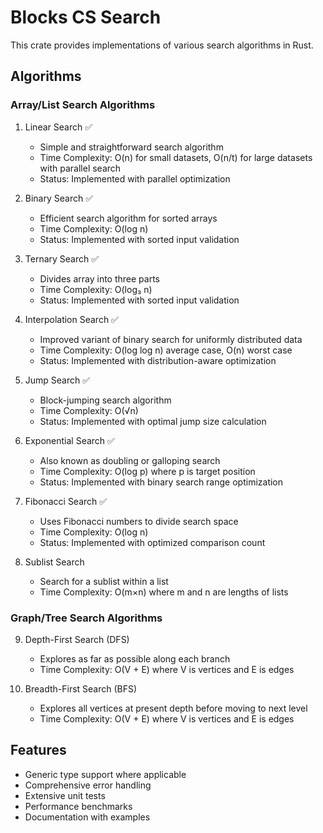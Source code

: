 # Blocks CS Search

This crate provides implementations of various search algorithms in Rust.

## Algorithms

### Array/List Search Algorithms
1. Linear Search ✅
   - Simple and straightforward search algorithm
   - Time Complexity: O(n) for small datasets, O(n/t) for large datasets with parallel search
   - Status: Implemented with parallel optimization

2. Binary Search ✅
   - Efficient search algorithm for sorted arrays
   - Time Complexity: O(log n)
   - Status: Implemented with sorted input validation

3. Ternary Search ✅
   - Divides array into three parts
   - Time Complexity: O(log₃ n)
   - Status: Implemented with sorted input validation

4. Interpolation Search ✅
   - Improved variant of binary search for uniformly distributed data
   - Time Complexity: O(log log n) average case, O(n) worst case
   - Status: Implemented with distribution-aware optimization

5. Jump Search ✅
   - Block-jumping search algorithm
   - Time Complexity: O(√n)
   - Status: Implemented with optimal jump size calculation

6. Exponential Search ✅
   - Also known as doubling or galloping search
   - Time Complexity: O(log p) where p is target position
   - Status: Implemented with binary search range optimization

7. Fibonacci Search ✅
   - Uses Fibonacci numbers to divide search space
   - Time Complexity: O(log n)
   - Status: Implemented with optimized comparison count

8. Sublist Search  
   - Search for a sublist within a list
   - Time Complexity: O(m×n) where m and n are lengths of lists

### Graph/Tree Search Algorithms
9. Depth-First Search (DFS)  
   - Explores as far as possible along each branch
   - Time Complexity: O(V + E) where V is vertices and E is edges

10. Breadth-First Search (BFS)  
    - Explores all vertices at present depth before moving to next level
    - Time Complexity: O(V + E) where V is vertices and E is edges

## Features
- Generic type support where applicable
- Comprehensive error handling
- Extensive unit tests
- Performance benchmarks
- Documentation with examples